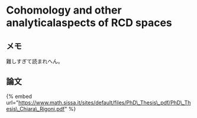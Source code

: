 # Cohomology and other analyticalaspects of RCD spaces

## メモ

難しすぎて読まれへん。

## 論文

{% embed url="https://www.math.sissa.it/sites/default/files/PhD\_Thesis\_pdf/PhD\_Thesis\_Chiara\_Rigoni.pdf" %}


